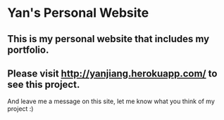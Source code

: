 # Yan's Personal Website
## This is my personal website that includes my portfolio. 
## Please visit http://yanjiang.herokuapp.com/ to see this project.
And leave me a message on this site, let me know what you think of my project :)


